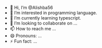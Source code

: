 - 👋 Hi, I’m @Alishba56
- 👀 I’m interested in programming language.
- 🌱 I’m currently learning typescript.
- 💞️ I’m looking to collaborate on ...
- 📫 How to reach me ...
- 😄 Pronouns: ...
- ⚡ Fun fact: ...

<!---
Alishba56/Alishba56 is a ✨ special ✨ repository because its `README.md` (this file) appears on your GitHub profile.
You can click the Preview link to take a look at your changes.
--->
